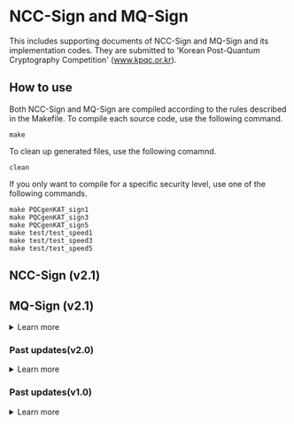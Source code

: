 # NCC-Sign and MQ-Sign

This includes supporting documents of NCC-Sign and MQ-Sign and its implementation codes. They are submitted to 'Korean Post-Quantum Cryptography Competition' (www.kpqc.or.kr).

## How to use
Both NCC-Sign and MQ-Sign are compiled according to the rules described in the Makefile. To compile each source code, use the following command.

```
make
```

To clean up generated files, use the following comamnd.

```
clean
```

If you only want to compile for a specific security level, use one of the following commands. 

```
make PQCgenKAT_sign1
make PQCgenKAT_sign3
make PQCgenKAT_sign5
make test/test_speed1
make test/test_speed3
make test/test_speed5
```

## NCC-Sign (v2.1)

## MQ-Sign (v2.1)

<details>
<summary> Learn more </summary>

Due to memory limitations, KAT response file of MQ-Sign only serves 1 test case. To verify that a KAT response with 100 test cases matches, check the cheksum values.


MQ-Sign KAT checksum

| Type                      | sha256sum                                                        |
| ------------------------: | :--------------------------------------------------------------- |
| KAT require               | 81ff60e3ef698751e5572f0bb7f831f069605229c220ee1cf27a92572d6ebc7e |
| MQRR-s-256\_72\_46        | 05e586440083ac8f1166e701abd99fc60bf903fe11178737c17119a8969aa3e9 |
| MQRR-s-256\_112\_72       | f3183b373a1fc7a3437acda1b18d2b013dd041c526ff35cd43eef8c42b70fade |
| MQRR-s-256\_148\_96       | 7683aabfaf6132ac40388bab6bb35f3506f815ec8ddd662ad5a7e71f8f93815f |
| MQRR-m-256\_72\_46        | 7fcee3651ba5ac9bd4b8e48cf81c82865e16efdf772199dd3f7cc19b08f5cbca |
| MQRR-m-256\_112\_72       | 2696c1486bc17995fbf64d7c37ebcebf37e8c040f8e8bfe022858dfb84cfbe9a |
| MQRR-m-256\_148\_96       | 411472fd49405c2af5e6069527f5d1b854a56926e6998e9984fcf84028e36748 |
| MQRR-o-256\_72\_46        | c2a68f069a8943beab52c8df72b704f601d66c0ec9d089b0fbdc84621024973d |
| MQRR-o-256\_112\_72       | 5e2043975de0e20f5fd4939d0c99d912bca6ca4d69b2561587b6d2e067ecda32 |
| MQRR-o-256\_148\_96       | 281ef17073d429e85c453a96d60308fb5242ce6b6d23988196fe226ae58f63e4 |
| MQLR-256\_72\_46          | 91b3f015358fe86320daf6db29e90907a56d0a2b441ef2902f043cd129abc366 |
| MQLR-256\_112\_72         | 8fdd18905959063a9765cb8776320f13f6391e37b88f8f8e6e5a135ea6bdcf03 |
| MQLR-256\_148\_96         | 50868df7c4656bcadcc5de5f41672750da6d0e50cf69bcbb2f3c86c40bd38b82 |

</details>



### Past updates(v2.0)

<details> 

<summary> Learn more </summary>

NCC-Sign and MQ-Sign version update(v2.0) are released for **KpqC competition Round 2**.

#### NCC-Sign (v2.0)

- NCC-Sign-Trinomial(NCC-Sign-T) version released.
- Performance measurement results of NCC-Sign-T.

| Scheme                    | Algorithm | Lv.1    | Lv.3        | Lv.5      |
| :-----------------------: | :-------: | ------: | ----------: | --------: |
| (ref) NCC-Sign-T          | Keygen    | 240,496 | 324,140     | 488,168   |
| (ref) NCC-Sign-T          | Sign      | 616,746 | 1,245,144   | 1,781,784 |
| (ref) NCC-Sign-T          | Verify    | 339,698 | 460,808     | 722,320   |
| (AVX2) NCC-Sign-T         | KeyGen    | 164,184 | 218,772     | 335,440   |
| (AVX2) NCC-Sign-T         | Sign      | 290,396 | 553,728     | 838,432   |
| (AVX2) NCC-Sign-T         | Verify    | 158,138 | 200,242     | 340,382   |


#### MQ-Sign (v2.0)

- MQ-Sign-LR version released.
- Performance measurement results of MQ-Sign-RR.

| Scheme                | Algorithm | Lv.1          | Lv.3          | Lv.5          |
| :-------------------: | :-------: | ------------: | ------------: | ------------: |
| (ref) MQ-Sign_s-RR    | Keygen    | 122,046,651   | 438,023,770   | 994,466,810   |
| (ref) MQ-Sign_s-RR    | Sign      | 861,724       | 1,752,258     | 3,053,560     |
| (ref) MQ-Sign_s-RR    | Verify    | 755,522       | 1,339,244     | 2,218,340     |
| (ref) MQ-Sign-LR      | Keygen    | 89,401,545    | 312,936,150   | 701,261,588   |
| (ref) MQ-Sign-LR      | Sign      | 451,262       | 1,004,830     | 2,026,304     |
| (ref) MQ-Sign-LR      | Verify    | 774,652       | 1,414,666     | 2,202,376     |
| (AVX2) MQ-Sign_s-RR   | Keygen    | 9,454,708     | 40,250,626    | 102,775,550   |
| (AVX2) MQ-Sign_m-RR   | Keygen    | 8,291,246     | 36,168,836    | 91,291,653    |
| (AVX2) MQ-Sign_o-RR   | Keygen    | 6,633,743     | 30,024,722    | 77,684,841    |
| (AVX2) MQ-Sign_s-RR   | Sign      | 90,480        | 268,866       | 524,030       |
| (AVX2) MQ-Sign_s-RR   | Verify    | 50,460        | 185,086       | 363,611       |
| (AVX2) MQ-Sign-LR     | Keygen    | 5,451,597     | 25,605,484    | 67,485,424    |
| (AVX2) MQ-Sign-LR     | Sign      | 65,300        | 168,684       | 360,636       |
| (AVX2) MQ-Sign-LR     | Verify    | 51,744        | 191,986       | 381,019       |



</details>


### Past updates(v1.0)

<details>

<summary> Learn more </summary>

NCC-Sign and MQ-Sign version update(v1.0) are released.

 

The specifications of NCC-Sign has been modified as follows:

- We have added cost analysis on the Core-SVP model for all suggested parameter sets.

- We have added a new parameter set for the non-cyclotomic version and its reference implementation benchmarks.

- We have modified the parameter set for the cyclotomic trinomial case and have added a new parameter set for the use of NTT.

 

The specification of MQ-Sign has been modified as follows:

- We have removed SS and RS versions (recently cyptanalyzed by Trimoska et al. and Ikematsu et al.) of our four key generations from MQ-Sign leaving the two versions, MQ-Sign-RR and MQ-Sign-SR.

- We have added a binding technique so that a signature is identified with a unique public key and message to prevent potential attacks.

- We have updated the reference code and KAT files of MQ-Sign-SR.

</details>